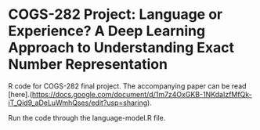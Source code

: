 # COGS-282 Project: Language or Experience? A Deep Learning Approach to Understanding Exact Number Representation

R code for COGS-282 final project. The accompanying paper can be read [here].(https://docs.google.com/document/d/1m7z4OxGKB-1NKdaIzfMfQk-iT_Qid9_aDeLuWmhQses/edit?usp=sharing).

Run the code through the language-model.R file.
